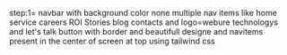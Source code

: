 step:1=
navbar with background color none  multiple nav items like home service careers ROI Stories blog contacts  and logo=webure technologys  and let's talk button with border and beautifull designe and navitems present in the center of screen at top using tailwind css
